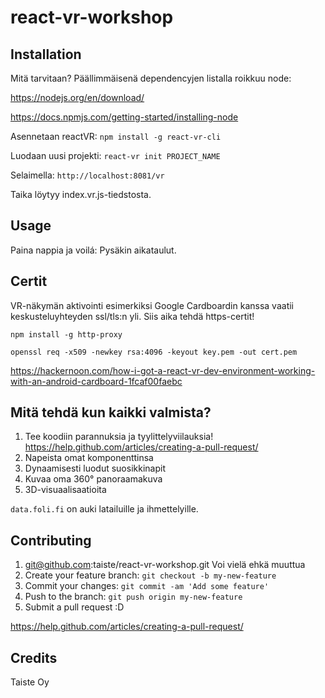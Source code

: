 # react-vr-workshop

## Installation

Mitä tarvitaan?
Päällimmäisenä dependencyjen listalla roikkuu node:

https://nodejs.org/en/download/

https://docs.npmjs.com/getting-started/installing-node

Asennetaan reactVR:
`npm install -g react-vr-cli`

Luodaan uusi projekti:
`react-vr init PROJECT_NAME`

Selaimella:
`http://localhost:8081/vr`

Taika löytyy index.vr.js-tiedstosta.

## Usage

Paina nappia ja voilá: Pysäkin aikataulut.

## Certit

VR-näkymän aktivointi esimerkiksi Google Cardboardin kanssa vaatii keskusteluyhteyden ssl/tls:n yli. Siis aika tehdä https-certit!

`npm install -g http-proxy`

`openssl req -x509 -newkey rsa:4096 -keyout key.pem -out cert.pem`

https://hackernoon.com/how-i-got-a-react-vr-dev-environment-working-with-an-android-cardboard-1fcaf00faebc

## Mitä tehdä kun kaikki valmista?

1. Tee koodiin parannuksia ja tyylittelyviilauksia! https://help.github.com/articles/creating-a-pull-request/
2. Napeista omat komponenttinsa
3. Dynaamisesti luodut suosikkinapit
4. Kuvaa oma 360° panoraamakuva
5. 3D-visuaalisaatioita

`data.foli.fi` on auki latailuille ja ihmettelyille.

## Contributing

1. git@github.com:taiste/react-vr-workshop.git Voi vielä ehkä muuttua
2. Create your feature branch: `git checkout -b my-new-feature`
3. Commit your changes: `git commit -am 'Add some feature'`
4. Push to the branch: `git push origin my-new-feature`
5. Submit a pull request :D

https://help.github.com/articles/creating-a-pull-request/

## Credits

Taiste Oy

